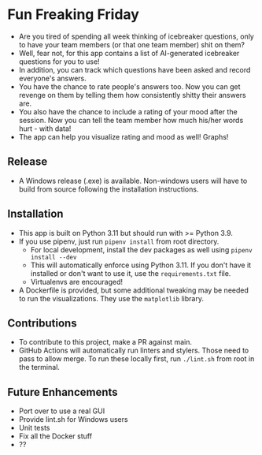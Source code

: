# Fun Freaking Friday
- Are you tired of spending all week thinking of icebreaker questions, only to have your team members (or that one team member) shit on them?
- Well, fear not, for this app contains a list of AI-generated icebreaker questions for you to use!
- In addition, you can track which questions have been asked and record everyone's answers. 
- You have the chance to rate people's answers too. Now you can get revenge on them by telling them how consistently shitty their answers are.
- You also have the chance to include a rating of your mood after the session. Now you can tell the team member how much his/her words hurt - with data!
- The app can help you visualize rating and mood as well! Graphs!

## Release
- A Windows release (.exe) is available. Non-windows users will have to build from source following the installation instructions.

## Installation
- This app is built on Python 3.11 but should run with >= Python 3.9.
- If you use pipenv, just run `pipenv install` from root directory.
    - For local development, install the dev packages as well using  `pipenv install --dev`
    - This will automatically enforce using Python 3.11. If you don't have it installed or don't want to use it, use the `requirements.txt` file.
    - Virtualenvs are encouraged!
- A Dockerfile is provided, but some additional tweaking may be needed to run the visualizations. They use the `matplotlib` library.

## Contributions
- To contribute to this project, make a PR against main.
- GitHub Actions will automatically run linters and stylers.  Those need to pass to allow merge. To run these locally first, run `./lint.sh` from root in the terminal.

## Future Enhancements
- Port over to use a real GUI
- Provide lint.sh for Windows users
- Unit tests
- Fix all the Docker stuff
- ??